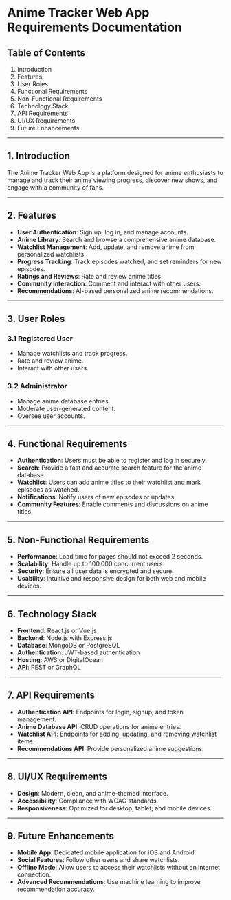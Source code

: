 # Anime Tracker Web App Requirements Documentation

## Table of Contents

1. Introduction
2. Features
3. User Roles
4. Functional Requirements
5. Non-Functional Requirements
6. Technology Stack
7. API Requirements
8. UI/UX Requirements
9. Future Enhancements

---

## 1. Introduction

The Anime Tracker Web App is a platform designed for anime enthusiasts to manage and track their anime viewing progress, discover new shows, and engage with a community of fans.

---

## 2. Features

- **User Authentication**: Sign up, log in, and manage accounts.
- **Anime Library**: Search and browse a comprehensive anime database.
- **Watchlist Management**: Add, update, and remove anime from personalized watchlists.
- **Progress Tracking**: Track episodes watched, and set reminders for new episodes.
- **Ratings and Reviews**: Rate and review anime titles.
- **Community Interaction**: Comment and interact with other users.
- **Recommendations**: AI-based personalized anime recommendations.

---

## 3. User Roles

### 3.1 Registered User

- Manage watchlists and track progress.
- Rate and review anime.
- Interact with other users.

### 3.2 Administrator

- Manage anime database entries.
- Moderate user-generated content.
- Oversee user accounts.

---

## 4. Functional Requirements

- **Authentication**: Users must be able to register and log in securely.
- **Search**: Provide a fast and accurate search feature for the anime database.
- **Watchlist**: Users can add anime titles to their watchlist and mark episodes as watched.
- **Notifications**: Notify users of new episodes or updates.
- **Community Features**: Enable comments and discussions on anime titles.

---

## 5. Non-Functional Requirements

- **Performance**: Load time for pages should not exceed 2 seconds.
- **Scalability**: Handle up to 100,000 concurrent users.
- **Security**: Ensure all user data is encrypted and secure.
- **Usability**: Intuitive and responsive design for both web and mobile devices.

---

## 6. Technology Stack

- **Frontend**: React.js or Vue.js
- **Backend**: Node.js with Express.js
- **Database**: MongoDB or PostgreSQL
- **Authentication**: JWT-based authentication
- **Hosting**: AWS or DigitalOcean
- **API**: REST or GraphQL

---

## 7. API Requirements

- **Authentication API**: Endpoints for login, signup, and token management.
- **Anime Database API**: CRUD operations for anime entries.
- **Watchlist API**: Endpoints for adding, updating, and removing watchlist items.
- **Recommendations API**: Provide personalized anime suggestions.

---

## 8. UI/UX Requirements

- **Design**: Modern, clean, and anime-themed interface.
- **Accessibility**: Compliance with WCAG standards.
- **Responsiveness**: Optimized for desktop, tablet, and mobile devices.

---

## 9. Future Enhancements

- **Mobile App**: Dedicated mobile application for iOS and Android.
- **Social Features**: Follow other users and share watchlists.
- **Offline Mode**: Allow users to access their watchlists without an internet connection.
- **Advanced Recommendations**: Use machine learning to improve recommendation accuracy.
